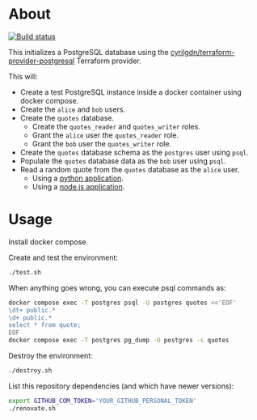 # About

[![Build status](https://github.com/rgl/terraform-postgres/workflows/build/badge.svg)](https://github.com/rgl/terraform-postgres/actions?query=workflow%3Abuild)

This initializes a PostgreSQL database using the [cyrilgdn/terraform-provider-postgresql](https://github.com/cyrilgdn/terraform-provider-postgresql) Terraform provider.

This will:

* Create a test PostgreSQL instance inside a docker container using docker compose.
* Create the `alice` and `bob` users.
* Create the `quotes` database.
  * Create the `quotes_reader` and `quotes_writer` roles.
  * Grant the `alice` user the `quotes_reader` role.
  * Grant the `bob` user the `quotes_writer` role.
* Create the `quotes` database schema as the `postgres` user using `psql`.
* Populate the `quotes` database data as the `bob` user using `psql`.
* Read a random quote from the `quotes` database as the `alice` user.
  * Using a [python application](clients/python/).
  * Using a [node.js application](clients/node/).

# Usage

Install docker compose.

Create and test the environment:

```bash
./test.sh
```

When anything goes wrong, you can execute psql commands as:

```bash
docker compose exec -T postgres psql -U postgres quotes <<'EOF'
\dt+ public.*
\d+ public.*
select * from quote;
EOF
docker compose exec -T postgres pg_dump -U postgres -s quotes
```

Destroy the environment:

```bash
./destroy.sh
```

List this repository dependencies (and which have newer versions):

```bash
export GITHUB_COM_TOKEN='YOUR_GITHUB_PERSONAL_TOKEN'
./renovate.sh
```
